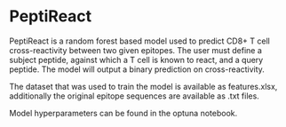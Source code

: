 # PeptiReact

PeptiReact is a random forest based model used to predict CD8+ T cell cross-reactivity between two given epitopes. The user must define a subject peptide, against which a T cell
is known to react, and a query peptide. The model will output a binary prediction on cross-reactivity.

The dataset that was used to train the model is available as features.xlsx, additionally the original epitope sequences are available as .txt files.

Model hyperparameters can be found in the optuna notebook.
